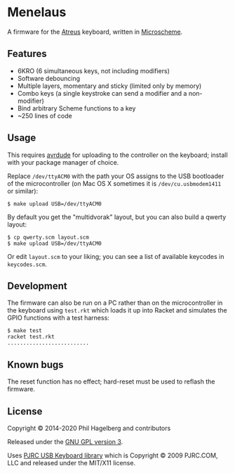# Menelaus

A firmware for the
[Atreus](http://atreus.technomancy.us) keyboard, written in
[Microscheme](https://ryansuchocki.github.io/microscheme/).

## Features

* 6KRO (6 simultaneous keys, not including modifiers)
* Software debouncing
* Multiple layers, momentary and sticky (limited only by memory)
* Combo keys (a single keystroke can send a modifier and a non-modifier)
* Bind arbitrary Scheme functions to a key
* ~250 lines of code

## Usage

This requires [avrdude](https://www.nongnu.org/avrdude/) for uploading
to the controller on the keyboard; install with your package manager
of choice.

Replace `/dev/ttyACM0` with the path your OS assigns to the USB
bootloader of the microcontroller (on Mac OS X sometimes it is
`/dev/cu.usbmodem1411` or similar):

    $ make upload USB=/dev/ttyACM0

By default you get the "multidvorak" layout, but you can also build a
qwerty layout:

    $ cp qwerty.scm layout.scm
    $ make upload USB=/dev/ttyACM0

Or edit `layout.scm` to your liking; you can see a list of available
keycodes in `keycodes.scm`.

## Development

The firmware can also be run on a PC rather than on the
microcontroller in the keyboard using `test.rkt` which loads it up
into Racket and simulates the GPIO functions with a test harness:

    $ make test
    racket test.rkt
    ..........................

## Known bugs

The reset function has no effect; hard-reset must be used to reflash
the firmware.

## License

Copyright © 2014-2020 Phil Hagelberg and contributors

Released under the [GNU GPL version 3](https://www.gnu.org/licenses/gpl.html).

Uses [PJRC USB Keyboard library](http://www.pjrc.com/teensy/usb_keyboard.html)
which is Copyright © 2009 PJRC.COM, LLC and released under the MIT/X11 license.
